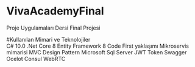 # VivaAcademyFinal
Proje Uygulamaları Dersi Final Projesi

#Kullanılan Mimari ve Teknolojiler  
C# 10.0
.Net Core 8
Entity Framework 8
Code First yaklaşımı
Mikroservis mimarisi
MVC Design Pattern
Microsoft Sql Server
JWT Token
Swagger
Ocelot
Consul
WebRTC
